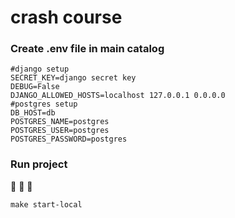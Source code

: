 # crash course

### Create .env file in main catalog
```
#django setup
SECRET_KEY=django secret key
DEBUG=False
DJANGO_ALLOWED_HOSTS=localhost 127.0.0.1 0.0.0.0
#postgres setup
DB_HOST=db
POSTGRES_NAME=postgres
POSTGRES_USER=postgres
POSTGRES_PASSWORD=postgres
```
### Run project
:whale: :whale2: :whale:
```
make start-local
```